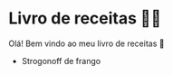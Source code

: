 # Livro de receitas :man_cook:

Olá! Bem vindo ao meu livro de receitas :wave:

 

- Strogonoff de frango

